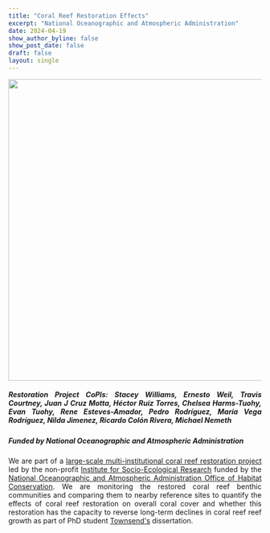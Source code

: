 ```yaml
---
title: "Coral Reef Restoration Effects"
excerpt: "National Oceanographic and Atmospheric Administration"
date: 2024-04-19
show_author_byline: false
show_post_date: false
draft: false
layout: single
---
```


<div style="text-align: center;">
<img src="featured-hex.png" width="600"> 
</div>

<div style="text-align: justify;">

##### Restoration Project CoPIs: Stacey Williams, Ernesto Weil, Travis Courtney, Juan J Cruz Motta, Héctor Ruiz Torres, Chelsea Harms-Tuohy, Evan Tuohy, Rene Esteves-Amador, Pedro Rodríguez, María Vega Rodríguez, Nilda Jimenez, Ricardo Colón Rivera, Michael Nemeth
##### Funded by National Oceanographic and Atmospheric Administration

We are part of a [large-scale multi-institutional coral reef restoration project](https://www.fisheries.noaa.gov/feature-story/new-hope-puerto-ricos-coral-reefs) led by the non-profit [Institute for Socio-Ecological Research](https://www.isercaribe.org/) funded by the [National Oceanographic and Atmospheric Administration Office of Habitat Conservation](https://www.fisheries.noaa.gov/about/office-habitat-conservation). We are monitoring the restored coral reef benthic communities and comparing them to nearby reference sites to quantify the effects of coral reef restoration on overall coral cover and whether this restoration has the capacity to reverse long-term declines in coral reef reef growth as part of PhD student [Townsend's](https://theberglab.com/team/josephtownsend/) dissertation.

</div>